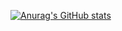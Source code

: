 [![Anurag's GitHub stats](https://github-readme-stats.vercel.app/api?username=ofersadan85&count_private=true&show_icons=true&theme=algolia)](https://github.com/anuraghazra/github-readme-stats)

<!--
**ofersadan85/ofersadan85** is a ✨ _special_ ✨ repository because its `README.md` (this file) appears on your GitHub profile.

Here are some ideas to get you started:

- 🔭 I’m currently working on ...
- 🌱 I’m currently learning ...
- 👯 I’m looking to collaborate on ...
- 🤔 I’m looking for help with ...
- 💬 Ask me about ...
- 📫 How to reach me: ...
- 😄 Pronouns: ...
- ⚡ Fun fact: ...
-->
